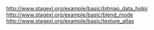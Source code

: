 <http://www.stagexl.org/example/basic/bitmap_data_hidpi>
<http://www.stagexl.org/example/basic/blend_mode>
<http://www.stagexl.org/example/basic/texture_atlas>
